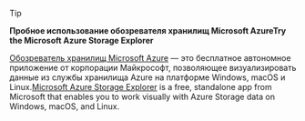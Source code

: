> [!TIP]
> 
> <span data-ttu-id="fa4e9-101">**Пробное использование обозревателя хранилищ Microsoft Azure**</span><span class="sxs-lookup"><span data-stu-id="fa4e9-101">**Try the Microsoft Azure Storage Explorer**</span></span>
> 
> <span data-ttu-id="fa4e9-102">[Обозреватель хранилищ Microsoft Azure](../articles/vs-azure-tools-storage-manage-with-storage-explorer.md) — это бесплатное автономное приложение от корпорации Майкрософт, позволяющее визуализировать данные из службы хранилища Azure на платформе Windows, macOS и Linux.</span><span class="sxs-lookup"><span data-stu-id="fa4e9-102">[Microsoft Azure Storage Explorer](../articles/vs-azure-tools-storage-manage-with-storage-explorer.md) is a free, standalone app from Microsoft that enables you to work visually with Azure Storage data on Windows, macOS, and Linux.</span></span>
> 
> 

